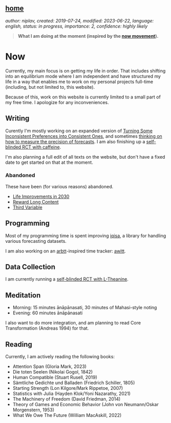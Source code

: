 [home](./index.md)
------------------

*author: niplav, created: 2019-07-24, modified: 2023-06-22, language: english, status: in progress, importance: 2, confidence: highly likely*

> __What I am doing at the moment (inspired by the
> [now movement](https://nownownow.com/about)).__

Now
====

Currently, my main focus is on getting my life in order. That includes
shifting into an equilibrium mode where I am independent and have
structured my life in a way that enables me to work on my personal
projects full-time (including, but not limited to, this website).

Because of this, work on this website is currently limited to a small
part of my free time. I apologize for any inconveniences.

Writing
-------

Curently I'm mostly working on an expanded version of [Turning Some
Inconsistent Preferences into Consistent Ones](./turning.html),
and sometimes [thinking on how to measure the precision of
forecasts](./precision.md). I am also finishing up a [self-blinded RCT
with caffeine](./nootropics.html#Experiment_A_SelfBlinded_RCT).

I'm also planning a full edit of all texts on the website, but don't
have a fixed date to get started on that at the moment.

### Abandoned

These have been (for various reasons) abandoned.

* [Life Improvements in 2030](./life_improvements_2030.html)
* [Reward Long Content](./reward.html)
* [Third Variable](./third.html)

Programming
-----------

Most of my programming time is spent improving
[iqisa](https://github.com/niplav/iqisa), a library for handling various
forecasting datasets.

I am also working on an [arbtt](https://arbtt.nomeata.de/)-inspired time
tracker: [awitt](https://github.com/niplav/awitt).

Data Collection
----------------

I am currently running a [self-blinded RCT with
L-Theanine](./nootropics.html#Experiment_B_SelfBlinded_RCT).

Meditation
-----------

* Morning: 15 minutes ānāpānasati, 30 minutes of Mahasi-style noting
* Evening: 60 minutes ānāpānasati

I also want to do more integration<!--TODO: Romeo Stevens link-->,
and am planning to read Core Transformation (Andreas 1994) for that.

Reading
-------

Currently, I am actively reading the following books:

* Attention Span (Gloria Mark, 2023)
* Die toten Seelen (Nikolai Gogol, 1842)
* Human Compatible (Stuart Rusell, 2019)
* Sämtliche Gedichte und Balladen (Friedrich Schiller, 1805)
* Starting Strength (Lon Kilgore/Mark Rippetoe, 2007)
* Statistics with Julia (Hayden Klok/Yoni Nazarathy, 2021)
* The Machinery of Freedom (David Friedman, 2014)
* Theory of Games and Economic Behavior (John von Neumann/Oskar Morgenstern, 1953)
* What We Owe The Future (William MacAskill, 2022)
